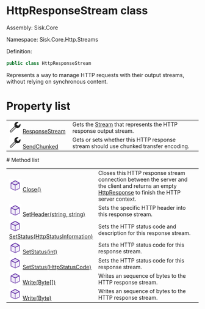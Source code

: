 <!--

Copyrights 2023 Sisk Framework - CypherPotato
Published under MIT license

!!! DO NOT EDIT THIS FILE !!!
This file was generated by a tool in the Sisk package. To edit the information in this documentation,
edit the XML documentation present in the Sisk source code.

-->

# HttpResponseStream class
Assembly: Sisk.Core

Namespace: Sisk.Core.Http.Streams

Definition:

```cs
public class HttpResponseStream
```

Represents a way to manage HTTP requests with their output streams, without relying on synchronous content.

# Property list
<table>
    <tbody>
<tr>
    <td width="33%">
        <img class="icon" src="/assets/img/icons/property.svg">
        <a href="/read?q=/contents/spec/Sisk.Core.Http.Streams.HttpResponseStream.ResponseStream.md">
            ResponseStream
        </a>
    </td>
    <td>
        Gets the <a href="https://learn.microsoft.com/en-us/dotnet/api/System.IO.Stream">Stream</a> that represents the HTTP response output stream.
    <td>
</tr>
<tr>
    <td width="33%">
        <img class="icon" src="/assets/img/icons/property.svg">
        <a href="/read?q=/contents/spec/Sisk.Core.Http.Streams.HttpResponseStream.SendChunked.md">
            SendChunked
        </a>
    </td>
    <td>
        Gets or sets whether this HTTP response stream should use chunked transfer encoding.
    <td>
</tr>
    </tbody>
</table>
# Method list
<table>
    <tbody>
<tr>
    <td width="33%">
        <img class="icon" src="/assets/img/icons/method.svg">
        <a href="/read?q=/contents/spec/Sisk.Core.Http.Streams.HttpResponseStream.Close().md">
            Close()
        </a>
    </td>
    <td>
        Closes this HTTP response stream connection between the server and the client and returns an empty <a href="/read?q=/contents/spec/Sisk.Core.Http.HttpResponse.md">HttpResponse</a> to finish the HTTP server context.
    <td>
</tr>
<tr>
    <td width="33%">
        <img class="icon" src="/assets/img/icons/method.svg">
        <a href="/read?q=/contents/spec/Sisk.Core.Http.Streams.HttpResponseStream.SetHeader(string-string).md">
            SetHeader(string, string)
        </a>
    </td>
    <td>
        Sets the specific HTTP header into this response stream.
    <td>
</tr>
<tr>
    <td width="33%">
        <img class="icon" src="/assets/img/icons/method.svg">
        <a href="/read?q=/contents/spec/Sisk.Core.Http.Streams.HttpResponseStream.SetStatus(HttpStatusInformation).md">
            SetStatus(HttpStatusInformation)
        </a>
    </td>
    <td>
        Sets the HTTP status code and description for this response stream.
    <td>
</tr>
<tr>
    <td width="33%">
        <img class="icon" src="/assets/img/icons/method.svg">
        <a href="/read?q=/contents/spec/Sisk.Core.Http.Streams.HttpResponseStream.SetStatus(int).md">
            SetStatus(int)
        </a>
    </td>
    <td>
        Sets the HTTP status code for this response stream.
    <td>
</tr>
<tr>
    <td width="33%">
        <img class="icon" src="/assets/img/icons/method.svg">
        <a href="/read?q=/contents/spec/Sisk.Core.Http.Streams.HttpResponseStream.SetStatus(HttpStatusCode).md">
            SetStatus(HttpStatusCode)
        </a>
    </td>
    <td>
        Sets the HTTP status code for this response stream.
    <td>
</tr>
<tr>
    <td width="33%">
        <img class="icon" src="/assets/img/icons/method.svg">
        <a href="/read?q=/contents/spec/Sisk.Core.Http.Streams.HttpResponseStream.Write(Byte).md">
            Write(Byte[])
        </a>
    </td>
    <td>
        Writes an sequence of bytes to the HTTP response stream.
    <td>
</tr>
<tr>
    <td width="33%">
        <img class="icon" src="/assets/img/icons/method.svg">
        <a href="/read?q=/contents/spec/Sisk.Core.Http.Streams.HttpResponseStream.Write(Byte).md">
            Write(Byte)
        </a>
    </td>
    <td>
        Writes an sequence of bytes to the HTTP response stream.
    <td>
</tr>
    </tbody>
</table>
